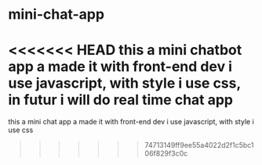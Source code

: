 # mini-chat-app

<<<<<<< HEAD
this a mini chatbot app a made it with front-end dev i use javascript, with style i use css, in futur i will do real time chat app 
=======
this a mini chat app a made it with front-end dev i use javascript, with style i use css
>>>>>>> 74713149ff9ee55a4022d2f1c5bc106f829f3c0c
